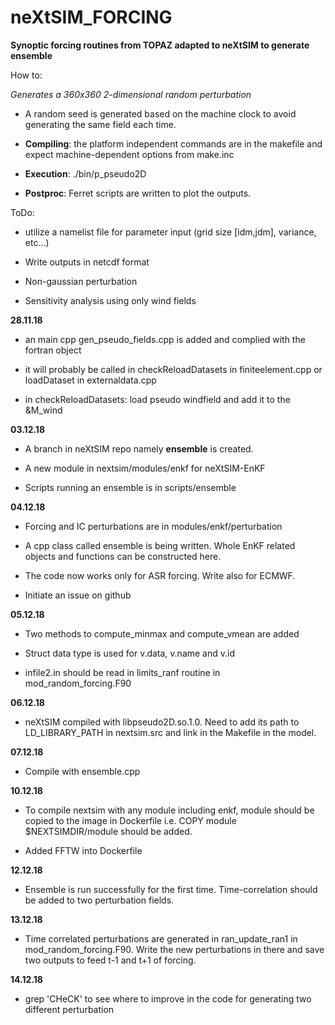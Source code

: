 # neXtSIM_FORCING

**Synoptic forcing routines from TOPAZ adapted to neXtSIM to generate ensemble**

How to:

_Generates a 360x360 2-dimensional random perturbation_

- A random seed is generated based on the machine clock to avoid generating the same field each
  time. 

- __Compiling__: the platform independent commands are in the makefile and expect machine-dependent
  options from make.inc 

- __Execution__: ./bin/p_pseudo2D

- __Postproc__: Ferret scripts are written to plot the outputs.

ToDo:

- utilize a namelist file for parameter input (grid size [idm,jdm], variance, etc...) 

- Write outputs in netcdf format 

- Non-gaussian perturbation

- Sensitivity analysis using only wind fields

__28.11.18__

- an main cpp  gen_pseudo_fields.cpp is added and complied with the fortran object

- it will probably be called in checkReloadDatasets in finiteelement.cpp or loadDataset in
  externaldata.cpp

- in checkReloadDatasets: load pseudo windfield and add it to the &M_wind


__03.12.18__

-  A branch in neXtSIM repo namely **ensemble** is created.

-  A new module in nextsim/modules/enkf for neXtSIM-EnKF

-  Scripts running an ensemble is in scripts/ensemble


__04.12.18__

-  Forcing and IC perturbations are in modules/enkf/perturbation

-  A cpp class called ensemble is being written. Whole EnKF related objects and functions can be
   constructed here.

-  The code now works only for ASR forcing. Write also for ECMWF.

-  Initiate an issue on github


__05.12.18__

- Two methods to compute_minmax and compute_vmean are added

- Struct data type is used for v.data, v.name and v.id 

- infile2.in should be read in limits_ranf routine in mod_random_forcing.F90


__06.12.18__

- neXtSIM compiled with libpseudo2D.so.1.0. Need to add its path to
  LD_LIBRARY_PATH in nextsim.src and link in the Makefile in the model.

__07.12.18__

- Compile with ensemble.cpp


__10.12.18__

- To compile nextsim with any module including enkf, module should be copied to
  the image in Dockerfile i.e. COPY module $NEXTSIMDIR/module should be added.

- Added FFTW into Dockerfile

__12.12.18__

- Ensemble is run successfully for the first time. Time-correlation should be
  added to two perturbation fields.

__13.12.18__

- Time correlated perturbations are generated in ran_update_ran1 in
  mod_random_forcing.F90. Write the new perturbations in there and save two
outputs to feed t-1 and t+1 of forcing.

__14.12.18__

- grep 'CHeCK' to see where to improve in the code for generating two different perturbation
